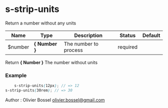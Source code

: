 # s-strip-units

Return a number without any units



Name  |  Type  |  Description  |  Status  |  Default
------------  |  ------------  |  ------------  |  ------------  |  ------------
$number  |  **{ Number }**  |  The number to process  |  required  |

Return **{ Number }** The number without units

### Example
```scss
	s-strip-units(12px); // => 12
s-strip-units(30rem); // => 30
```
Author : Olivier Bossel <olivier.bossel@gmail.com>